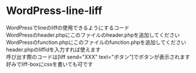 # WordPress-line-liff
WordPressでlineのliffの使用できるようにするコード<br>
WordPressのheader.phpにこのファイルのheader.phpを追加してください<br>
WordPressのfunction.phpにこのファイルのfunction.phpを追加してください<br>
header.phpのliffidを入力すれば使えます<br>
呼び出す際のコードは[liff send="XXX" text="ボタン"]でボタンが表示されます<br>
好みでliff-boxにcssを書いても可です
